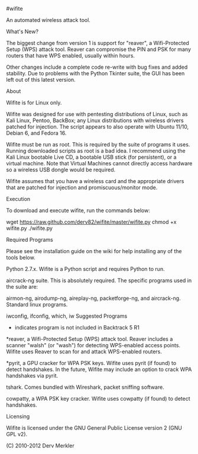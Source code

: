 #wifite

An automated wireless attack tool.

What's New?

The biggest change from version 1 is support for "reaver", a Wifi-Protected Setup (WPS) attack tool. Reaver can compromise the PIN and PSK for many routers that have WPS enabled, usually within hours.

Other changes include a complete code re-write with bug fixes and added stability. Due to problems with the Python Tkinter suite, the GUI has been left out of this latest version.

About

Wifite is for Linux only.

Wifite was designed for use with pentesting distributions of Linux, such as Kali Linux, Pentoo, BackBox; any Linux distributions with wireless drivers patched for injection. The script appears to also operate with Ubuntu 11/10, Debian 6, and Fedora 16.

Wifite must be run as root. This is required by the suite of programs it uses. Running downloaded scripts as root is a bad idea. I recommend using the Kali Linux bootable Live CD, a bootable USB stick (for persistent), or a virtual machine. Note that Virtual Machines cannot directly access hardware so a wireless USB dongle would be required.

Wifite assumes that you have a wireless card and the appropriate drivers that are patched for injection and promiscuous/monitor mode.

Execution

To download and execute wifite, run the commands below:

wget https://raw.github.com/derv82/wifite/master/wifite.py
chmod +x wifite.py
./wifite.py

Required Programs

Please see the installation guide on the wiki for help installing any of the tools below.

Python 2.7.x. Wifite is a Python script and requires Python to run.

aircrack-ng suite. This is absolutely required. The specific programs used in the suite are:

airmon-ng,
airodump-ng,
aireplay-ng,
packetforge-ng, and
aircrack-ng.
Standard linux programs.

iwconfig, ifconfig, which, iw
Suggested Programs

* indicates program is not included in Backtrack 5 R1

*reaver, a Wifi-Protected Setup (WPS) attack tool. Reaver includes a scanner "walsh" (or "wash") for detecting WPS-enabled access points. Wifite uses Reaver to scan for and attack WPS-enabled routers.

*pyrit, a GPU cracker for WPA PSK keys. Wifite uses pyrit (if found) to detect handshakes. In the future, Wifite may include an option to crack WPA handshakes via pyrit.

tshark. Comes bundled with Wireshark, packet sniffing software.

cowpatty, a WPA PSK key cracker. Wifite uses cowpatty (if found) to detect handshakes.

Licensing

Wifite is licensed under the GNU General Public License version 2 (GNU GPL v2).

(C) 2010-2012 Derv Merkler
